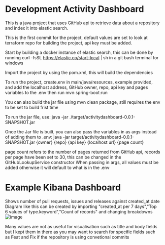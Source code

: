 # Development Activity Dashboard

This is a java project that uses GitHub api to retrieve data about a repository and index it into elastic search.

This is the first commit for the project, default values are set to look at terraform repo for building the project, api key must be added.

Start by building a docker instance of elastic search, this can be done by running curl -fsSL https://elastic.co/start-local | sh in a git bash terminal for windows

Import the project by using the pom.xml, this will build the dependencies

To run the project, create.env in main/java/resources, example provided, and add the localhost address, GitHub owner, repo, api key and pages variables to the .env then run mvn spring-boot:run

You can also build the jar file using mvn clean package, still requires the env to be set to build frist time

To run the jar file, use: java -jar ./target/activitydashboard-0.0.1-SNAPSHOT.jar

Once the Jar file is built, you can also pass the variables in as args instead of adding them to .env: java -jar target/activitydashboard-0.0.1-SNAPSHOT.jar {owner} {repo} {api key} {localhost url} {page count}

page count refers to the number of pages returned from GitHub api, records per page have been set to 30, this can be changed in the GitHubLookupService constructor
When passing in args, all values must be added otherwise it will default to what is in the .env

# Example Kibana Dashboard

Shows number of pull requests, issues and releases against created_at date
Diagram like this can be created by importing ﻿"created_at per 7 days","Top 6 values of type.keyword","Count of records" and changing breakdowns
![image](https://github.com/user-attachments/assets/70dcd513-ad25-4e97-a028-47109a0f2219)

Many values are not as useful for visualisation such as title and body fields but I kept them in there as you may want to search for specific fields such as Feat and Fix if the repository is using convetional commits
